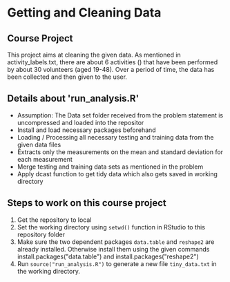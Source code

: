 # Getting and Cleaning Data

## Course Project

This project aims at cleaning the given data. As mentioned in activity_labels.txt, there are about 6 activities () that have been performed by about 30 volunteers (aged 19-48). Over a period of time, the data has been collected and then given to the user.

## Details about 'run_analysis.R'

* Assumption: The Data set folder received from the problem statement is uncompressed and loaded into the repositor
* Install and load necessary packages beforehand
* Loading / Processing all necessary testing and training data from the given data files
* Extracts only the measurements on the mean and standard deviation for each measurement
* Merge testing and training data sets as mentioned in the problem
* Apply dcast function to get tidy data which also gets saved in working directory

## Steps to work on this course project

1. Get the repository to local
2. Set the working directory using ```setwd()``` function in RStudio to this repository folder
3. Make sure the two dependent packages ```data.table``` and ```reshape2``` are already installed. Otherwise install them using the given commands install.packages("data.table") and install.packages("reshape2")
4. Run ```source("run_analysis.R")``` to generate a new file ```tiny_data.txt``` in the working directory.
